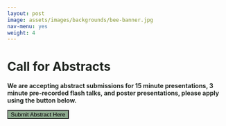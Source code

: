 ```yaml
---
layout: post
image: assets/images/backgrounds/bee-banner.jpg
nav-menu: yes
weight: 4
---
```


<h1 style="color:#202520">Call for Abstracts</h1>

<b style="color:#202520"> We are accepting abstract submissions for 15 minute presentations, 3 minute pre-recorded flash talks, and poster presentations, please apply using the button below.</b>


<a href="https://docs.google.com/forms/d/e/1FAIpQLSewysr_aNC6naz2P5KzAZVsqKJUCOr3TmQc5UnkKpg2g_TBMQ/viewform" target="_blank" rel="noopener noreferrer" style = "text-decoration: none"><button button style = "background:#8eaa8f"> Submit Abstract Here </button></a>



